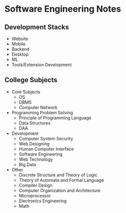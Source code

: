 # Software Engineering Notes

## Development Stacks

- Website
- Mobile
- Backend
- Desktop
- ML
- Tools/Extension Development

## College Subjects

- Core Subjects
  - OS
  - DBMS
  - Computer Network
- Programming Problem Solving
  - Principle of Programming Language
  - Data Structures
  - DAA
- Development
  - Computer System Security
  - Web Designing
  - Human Computer Interface
  - Software Engineering
  - Web Technology
  - Big Data
- Other
  - Discrete Structure and Theory of Logic
  - Theory of Automata and Formal Language
  - Compiler Design
  - Computer Organization and Architecture
  - Microprocessor
  - Electronics Engineering
  - Math

